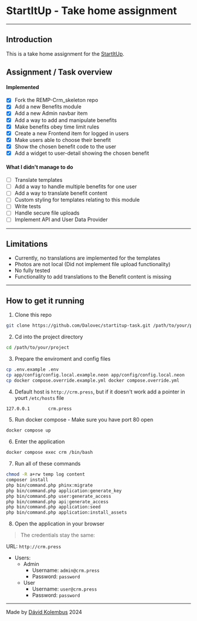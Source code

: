 # StartItUp - Take home assignment

---

## Introduction

This is a take home assignment for the [StartItUp](https://startitup.sk/).

## Assignment / Task overview

#### Implemented

- [X] Fork the REMP-Crm_skeleton repo 
- [X] Add a new Benefits module
- [X] Add a new Admin navbar item
- [X] Add a way to add and manipulate benefits
- [X] Make benefits obey time limit rules
- [X] Create a new Frontend item for logged in users
- [X] Make users able to choose their benefit
- [X] Show the chosen benefit code to the user
- [X] Add a widget to user-detail showing the chosen benefit

#### What I didn't manage to do

- [ ] Translate templates
- [ ] Add a way to handle multiple benefits for one user 
- [ ] Add a way to translate benefit content
- [ ] Custom styling for templates relating to this module
- [ ] Write tests
- [ ] Handle secure file uploads
- [ ] Implement API and User Data Provider

---

## Limitations

- Currently, no translations are implemented for the templates
- Photos are not local (Did not implement file upload functionality)
- No fully tested
- Functionality to add translations to the Benefit content is missing

---

## How to get it running 

1. Clone this repo

```bash
git clone https://github.com/Dalovec/startitup-task.git /path/to/your/project
```

2. Cd into the project directory

```bash
cd /path/to/your/project
```

3. Prepare the enviroment and config files

```bash
cp .env.example .env
cp app/config/config.local.example.neon app/config/config.local.neon
cp docker compose.override.example.yml docker compose.override.yml
```

4. Default host is `http://crm.press`, but if it doesn't work add a pointer in yourt `/etc/hosts` file

```bash
127.0.0.1       crm.press
```

5. Run docker compose - Make sure you have port 80 open

```bash
docker compose up
```

6. Enter the application

```bash
docker compose exec crm /bin/bash
```

7. Run all of these commands
```bash
chmod -R a+rw temp log content
composer install
php bin/command.php phinx:migrate
php bin/command.php application:generate_key
php bin/command.php user:generate_access
php bin/command.php api:generate_access
php bin/command.php application:seed
php bin/command.php application:install_assets
```

8. Open the application in your browser

> The credentials stay the same:

URL: `http://crm.press`

- Users:
  - Admin
    - Username: `admin@crm.press`
    - Password: `password`
  - User
    - Username: `user@crm.press`
    - Password: `password`
  
---

Made by [Dávid Kolembus](https://github.com/Dalovec) 2024